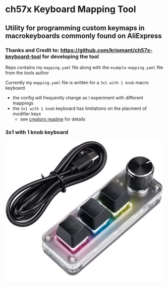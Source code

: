 # ch57x Keyboard Mapping Tool 
## Utility for programming custom keymaps in macrokeyboards commonly found on AliExpress
### Thanks and Credit to: https://github.com/kriomant/ch57x-keyboard-tool for developing the tool

Repo contains my `mapping.yaml` file along with the `example-mapping.yaml` file from the tools author

Currently my `mapping.yaml` file is written for a `3x1 with 1 knob` macro keyboard 
 - the config will frequently change as I experiment with different mappings
 - the `3x1 with 1 knob` keyboard has limitations on the placment of modifier keys
    - see [creators readme](https://github.com/kriomant/ch57x-keyboard-tool#notes) for details

### 3x1 with 1 knob keyboard

![keyboard-3-1](https://github.com/kriomant/ch57x-keyboard-tool/blob/master/doc/keyboard-3-1.jpg?raw=true) 
